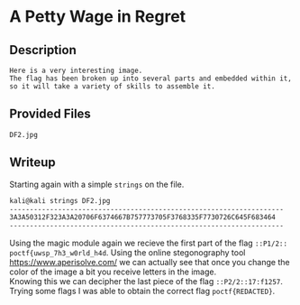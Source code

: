# A Petty Wage in Regret

## Description
```
Here is a very interesting image. 
The flag has been broken up into several parts and embedded within it, so it will take a variety of skills to assemble it. 
```

## Provided Files
`DF2.jpg` 

## Writeup

Starting again with a simple `strings` on the file. <br/>
```sh
kali@kali strings DF2.jpg
--------------------------------------------------------------------
3A3A50312F323A3A20706F6374667B757773705F3768335F7730726C645F683464
--------------------------------------------------------------------
```

Using the magic module again we recieve the first part of the flag `::P1/2:: poctf{uwsp_7h3_w0rld_h4d`.
Using the online stegonography tool https://www.aperisolve.com/ we can actually see that once you change the color of the image a bit you receive letters in the image. <br/>
Knowing this we can decipher the last piece of the flag `::P2/2::17:f1257`. <br/>
Trying some flags I was able to obtain the correct flag `poctf{REDACTED}`.

